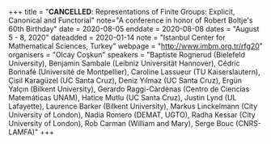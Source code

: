 +++
title = "<b>CANCELLED</b>: Representations of Finite Groups: Explicit, Canonical and Functorial"
note="A conference in honor of Robert Boltje's 60th Birthday"
date = 2020-08-05
enddate = 2020-08-08
dates = "August 5 - 8, 2020"
dateadded = 2020-01-14
note = "Istanbul Center for Mathematical Sciences, Turkey"
webpage = "http://www.imbm.org.tr/rfg20"
organisers = "Olcay Co&#351;kun"
speakers = "Baptiste Rognerud (Bielefeld University), Benjamin Sambale (Leibniz Universität Hannover), Cédric Bonnafé (Université de Montpellier), Caroline Lassueur (TU Kaiserslautern), Çisil Karagüzel (UC Santa Cruz), Deniz Y&#305;lmaz (UC Santa Cruz), Ergün Yalç&#305;n (Bilkent University), Gerardo Raggi-Càrdenas (Centro de Ciencias Matemáticas UNAM), Hatice Mutlu (UC Santa Cruz), Justin Lynd (UL Lafayette), Laurence Barker (Bilkent University), Markus Linckelmann (City University of London), Nadia Romero (DEMAT, UGTO), Radha Kessar (City University of London), Rob Carman (William and Mary), Serge Bouc (CNRS-LAMFA)"
+++
